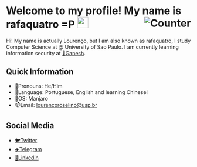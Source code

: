 # Welcome to my profile! My name is rafaquatro =P <img src="https://raw.githubusercontent.com/MartinHeinz/MartinHeinz/master/wave.gif" width="30px"> <img align="right" src="https://komarev.com/ghpvc/?username=roselino-quatro&color=fcba03" alt="Counter">

Hi! My name is actually Lourenço, but I am also known as rafaquatro, I study Computer Science at @ University of Sao Paulo. I am currently learning information security at [🐘Ganesh](https://github.com/GANESH-ICMC).

## Quick Information

- 🌸Pronouns: He/Him
- 💬Language: Portuguese, English and learning Chinese!
- 🐧OS: Manjaro
- 📫Email: lourencoroselino@usp.br


## Social Media

- [🐦Twitter](https://twitter.com/roselino_quatro)
- [✈️Telegram](https://t.me/rafaquatro)
- [💼Linkedin](https://www.linkedin.com/in/louren%C3%A7o-de-salles-roselino-967520199/)

<!--
**roselino-quatro/roselino-quatro** is a ✨ _special_ ✨ repository because its `README.md` (this file) appears on your GitHub profile.

Here are some ideas to get you started:

- 🔭 I’m currently working on ...
- 🌱 I’m currently learning ...
- 👯 I’m looking to collaborate on ...
- 🤔 I’m looking for help with ...
- 💬 Ask me about ...
- 📫 How to reach me: ...
- 😄 Pronouns: ...
- ⚡ Fun fact: ...
-->
